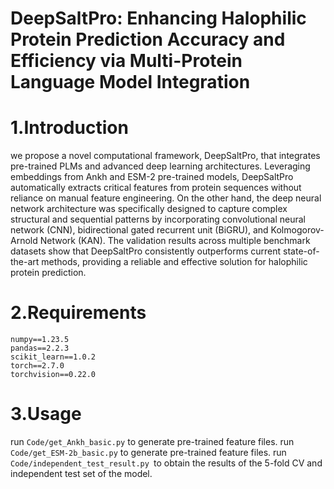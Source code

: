 # DeepSaltPro: Enhancing Halophilic Protein Prediction Accuracy and Efficiency via Multi-Protein Language Model Integration
# 1.Introduction
we propose a novel computational framework, DeepSaltPro, that integrates pre-trained PLMs and advanced deep learning architectures. Leveraging embeddings from Ankh and ESM-2 pre-trained models, DeepSaltPro automatically extracts critical features from protein sequences without reliance on manual feature engineering. On the other hand, the deep neural network architecture was specifically designed to capture complex structural and sequential patterns by incorporating convolutional neural network (CNN), bidirectional gated recurrent unit (BiGRU), and Kolmogorov-Arnold Network (KAN). The validation results across multiple benchmark datasets show that DeepSaltPro consistently outperforms current state-of-the-art methods, providing a reliable and effective solution for halophilic protein prediction.
# 2.Requirements
```
numpy==1.23.5
pandas==2.2.3
scikit_learn==1.0.2
torch==2.7.0
torchvision==0.22.0
```
# 3.Usage
run ```Code/get_Ankh_basic.py``` to generate pre-trained feature files.
run ```Code/get_ESM-2b_basic.py``` to generate pre-trained feature files.
run ```Code/independent_test_result.py ```to obtain the results of the 5-fold CV and independent test set of the model.
